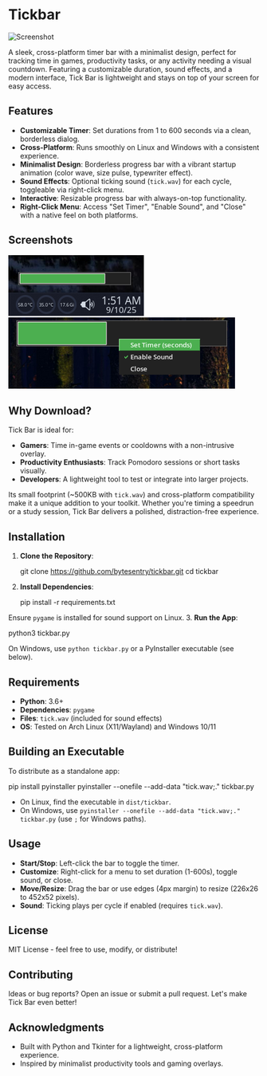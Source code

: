 # Tickbar
![Screenshot](images/tickbar.ico)

A sleek, cross-platform timer bar with a minimalist design, perfect for tracking time in games, productivity tasks, or any activity needing a visual countdown. Featuring a customizable duration, sound effects, and a modern interface, Tick Bar is lightweight and stays on top of your screen for easy access.

## Features
- **Customizable Timer**: Set durations from 1 to 600 seconds via a clean, borderless dialog.
- **Cross-Platform**: Runs smoothly on Linux and Windows with a consistent experience.
- **Minimalist Design**: Borderless progress bar with a vibrant startup animation (color wave, size pulse, typewriter effect).
- **Sound Effects**: Optional ticking sound (`tick.wav`) for each cycle, toggleable via right-click menu.
- **Interactive**: Resizable progress bar with always-on-top functionality.
- **Right-Click Menu**: Access "Set Timer", "Enable Sound", and "Close" with a native feel on both platforms.

## Screenshots
![Screenshot](images/tickbar1.png)
![Screenshot](images/tickbar2.png)

## Why Download?
Tick Bar is ideal for:
- **Gamers**: Time in-game events or cooldowns with a non-intrusive overlay.
- **Productivity Enthusiasts**: Track Pomodoro sessions or short tasks visually.
- **Developers**: A lightweight tool to test or integrate into larger projects.

Its small footprint (~500KB with `tick.wav`) and cross-platform compatibility make it a unique addition to your toolkit. Whether you're timing a speedrun or a study session, Tick Bar delivers a polished, distraction-free experience.

## Installation
1. **Clone the Repository**:

   git clone https://github.com/bytesentry/tickbar.git
   cd tickbar

2. **Install Dependencies**:

   pip install -r requirements.txt

Ensure `pygame` is installed for sound support on Linux.
3. **Run the App**:

   python3 tickbar.py

On Windows, use `python tickbar.py` or a PyInstaller executable (see below).

## Requirements
- **Python**: 3.6+
- **Dependencies**: `pygame`
- **Files**: `tick.wav` (included for sound effects)
- **OS**: Tested on Arch Linux (X11/Wayland) and Windows 10/11

## Building an Executable
To distribute as a standalone app:

pip install pyinstaller
pyinstaller --onefile --add-data "tick.wav;." tickbar.py

- On Linux, find the executable in `dist/tickbar`.
- On Windows, use `pyinstaller --onefile --add-data "tick.wav;." tickbar.py` (use `;` for Windows paths).

## Usage
- **Start/Stop**: Left-click the bar to toggle the timer.
- **Customize**: Right-click for a menu to set duration (1-600s), toggle sound, or close.
- **Move/Resize**: Drag the bar or use edges (4px margin) to resize (226x26 to 452x52 pixels).
- **Sound**: Ticking plays per cycle if enabled (requires `tick.wav`).

## License
MIT License - feel free to use, modify, or distribute!

## Contributing
Ideas or bug reports? Open an issue or submit a pull request. Let's make Tick Bar even better!

## Acknowledgments
- Built with Python and Tkinter for a lightweight, cross-platform experience.
- Inspired by minimalist productivity tools and gaming overlays.

